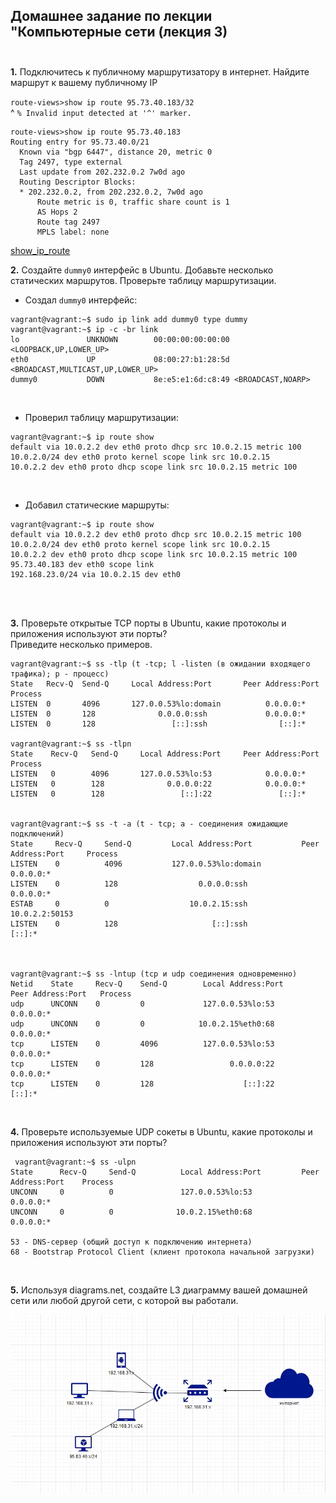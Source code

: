 ##                Домашнее задание по лекции "Компьютерные сети (лекция 3) <br/> <br/>

**1.** Подключитесь к публичному маршрутизатору в интернет. Найдите маршрут к вашему публичному IP <br/>

`route-views>show ip route 95.73.40.183/32` <br/>
                                      ^
`% Invalid input detected at '^' marker.` <br/>

```shell
route-views>show ip route 95.73.40.183
Routing entry for 95.73.40.0/21
  Known via "bgp 6447", distance 20, metric 0
  Tag 2497, type external
  Last update from 202.232.0.2 7w0d ago
  Routing Descriptor Blocks:
  * 202.232.0.2, from 202.232.0.2, 7w0d ago
      Route metric is 0, traffic share count is 1
      AS Hops 2
      Route tag 2497
      MPLS label: none
```
[show_ip_route](https://disk.yandex.ru/i/F_IYPyl4d-V-BQ) <br/>

**2.** Создайте `dummy0` интерфейс в Ubuntu. Добавьте несколько статических маршрутов. Проверьте таблицу маршрутизации. <br/>

- Создал `dummy0` интерфейс: <br/>

```shell
vagrant@vagrant:~$ sudo ip link add dummy0 type dummy
vagrant@vagrant:~$ ip -c -br link
lo               UNKNOWN        00:00:00:00:00:00 <LOOPBACK,UP,LOWER_UP>
eth0             UP             08:00:27:b1:28:5d <BROADCAST,MULTICAST,UP,LOWER_UP>
dummy0           DOWN           8e:e5:e1:6d:c8:49 <BROADCAST,NOARP>
```
<br/>

- Проверил таблицу маршрутизации: <br/>

```shell
vagrant@vagrant:~$ ip route show
default via 10.0.2.2 dev eth0 proto dhcp src 10.0.2.15 metric 100
10.0.2.0/24 dev eth0 proto kernel scope link src 10.0.2.15
10.0.2.2 dev eth0 proto dhcp scope link src 10.0.2.15 metric 100
```
<br/>

- Добавил статические маршруты: <br/>

```shell
vagrant@vagrant:~$ ip route show
default via 10.0.2.2 dev eth0 proto dhcp src 10.0.2.15 metric 100
10.0.2.0/24 dev eth0 proto kernel scope link src 10.0.2.15
10.0.2.2 dev eth0 proto dhcp scope link src 10.0.2.15 metric 100
95.73.40.183 dev eth0 scope link
192.168.23.0/24 via 10.0.2.15 dev eth0
````
<br/><br/>

**3.** Проверьте открытые TCP порты в Ubuntu, какие протоколы и приложения используют эти порты?<br/> Приведите несколько примеров. <br/>
```shell
vagrant@vagrant:~$ ss -tlp (t -tcp; l -listen (в ожидании входящего трафика); p - процесс)
State   Recv-Q  Send-Q     Local Address:Port       Peer Address:Port  Process
LISTEN  0       4096       127.0.0.53%lo:domain          0.0.0.0:*
LISTEN  0       128              0.0.0.0:ssh             0.0.0.0:*
LISTEN  0       128                 [::]:ssh                [::]:*

vagrant@vagrant:~$ ss -tlpn 
State    Recv-Q   Send-Q     Local Address:Port     Peer Address:Port  Process
LISTEN   0        4096       127.0.0.53%lo:53            0.0.0.0:*
LISTEN   0        128              0.0.0.0:22            0.0.0.0:*
LISTEN   0        128                 [::]:22               [::]:*


vagrant@vagrant:~$ ss -t -a (t - tcp; a - соединения ожидающие подключений)
State     Recv-Q     Send-Q         Local Address:Port           Peer Address:Port     Process
LISTEN    0          4096           127.0.0.53%lo:domain              0.0.0.0:*
LISTEN    0          128                  0.0.0.0:ssh                 0.0.0.0:*
ESTAB     0          0                  10.0.2.15:ssh                10.0.2.2:50153
LISTEN    0          128                     [::]:ssh                    [::]:*



vagrant@vagrant:~$ ss -lntup (tcp и udp соединения одновременно)
Netid    State     Recv-Q    Send-Q        Local Address:Port       Peer Address:Port   Process
udp      UNCONN    0         0             127.0.0.53%lo:53              0.0.0.0:*
udp      UNCONN    0         0            10.0.2.15%eth0:68              0.0.0.0:*
tcp      LISTEN    0         4096          127.0.0.53%lo:53              0.0.0.0:*
tcp      LISTEN    0         128                 0.0.0.0:22              0.0.0.0:*
tcp      LISTEN    0         128                    [::]:22                 [::]:*
```
<br/>

**4.** Проверьте используемые UDP сокеты в Ubuntu, какие протоколы и приложения используют эти порты? <br/>
```shell
 vagrant@vagrant:~$ ss -ulpn
State      Recv-Q     Send-Q          Local Address:Port         Peer Address:Port    Process
UNCONN     0          0               127.0.0.53%lo:53                0.0.0.0:*
UNCONN     0          0              10.0.2.15%eth0:68                0.0.0.0:*

53 - DNS-сервер (общий доступ к подключению интернета)
68 - Bootstrap Protocol Client (клиент протокола начальной загрузки)
```
<br/>

**5.** Используя diagrams.net, создайте L3 диаграмму вашей домашней сети или любой другой сети, с которой вы работали. <br/>

![](img_1.png)

<br/>